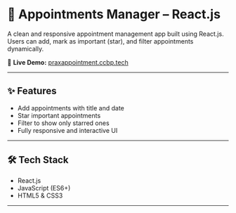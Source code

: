 # 📅 Appointments Manager – React.js

A clean and responsive appointment management app built using React.js. Users can add, mark as important (star), and filter appointments dynamically.

🔗 **Live Demo:** [praxappointment.ccbp.tech](https://praxappointment.ccbp.tech)

---

## ✨ Features

- Add appointments with title and date
- Star important appointments
- Filter to show only starred ones
- Fully responsive and interactive UI

---

## 🛠 Tech Stack

- React.js
- JavaScript (ES6+)
- HTML5 & CSS3

---


